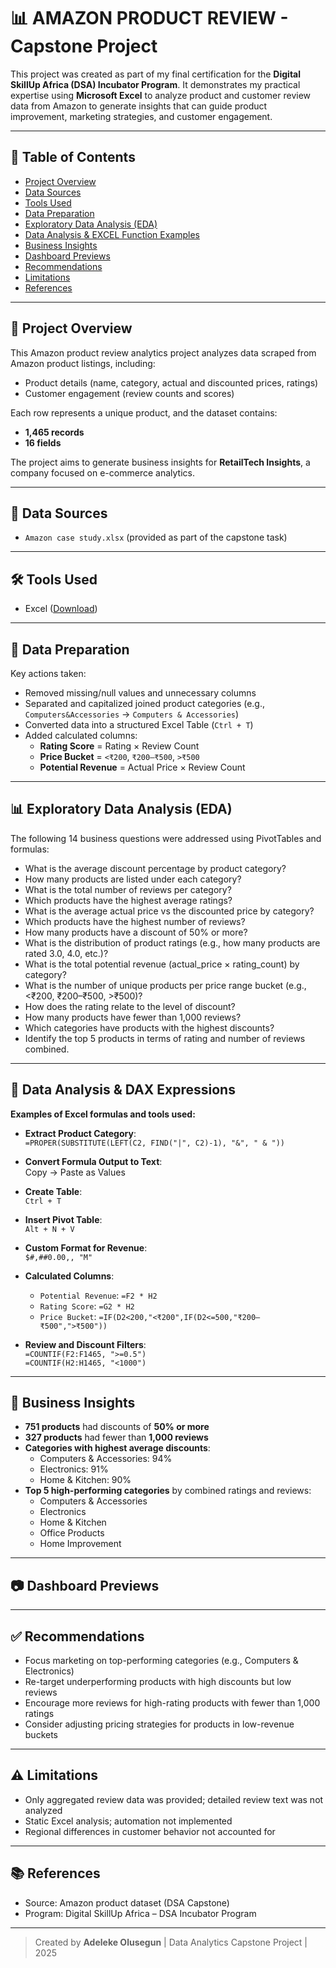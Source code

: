 # 📊 AMAZON PRODUCT REVIEW - Capstone Project

This project was created as part of my final certification for the **Digital SkillUp Africa (DSA) Incubator Program**. It demonstrates my practical expertise using **Microsoft Excel** to analyze product and customer review data from Amazon to generate insights that can guide product improvement, marketing strategies, and customer engagement.

---

## 📑 Table of Contents
- [Project Overview](#project-overview)
- [Data Sources](#data-sources)
- [Tools Used](#tools-used)
- [Data Preparation](#data-preparation)
- [Exploratory Data Analysis (EDA)](#exploratory-data-analysis-eda)
- [Data Analysis & EXCEL Function Examples](#data-analysis--excel-function-examples)
- [Business Insights](#business-insights)
- [Dashboard Previews](#dashboard-previews)
- [Recommendations](#recommendations)
- [Limitations](#limitations)
- [References](#references)

---

## 📌 Project Overview

This Amazon product review analytics project analyzes data scraped from Amazon product listings, including:
- Product details (name, category, actual and discounted prices, ratings)
- Customer engagement (review counts and scores)

Each row represents a unique product, and the dataset contains:
- **1,465 records**
- **16 fields**

The project aims to generate business insights for **RetailTech Insights**, a company focused on e-commerce analytics.

---

## 📂 Data Sources

- `Amazon case study.xlsx` (provided as part of the capstone task)

---

## 🛠 Tools Used

- Excel ([Download](https://apps.microsoft.com/detail/9N4JH8NGJR9B?hl=en-us&gl=NG&ocid=pdpshare))

---

## 🧹 Data Preparation

Key actions taken:
- Removed missing/null values and unnecessary columns
- Separated and capitalized joined product categories (e.g., `Computers&Accessories` → `Computers & Accessories`)
- Converted data into a structured Excel Table (`Ctrl + T`)
- Added calculated columns:
  - **Rating Score** = Rating × Review Count
  - **Price Bucket** = `<₹200`, `₹200–₹500`, `>₹500`
  - **Potential Revenue** = Actual Price × Review Count

---

## 📊 Exploratory Data Analysis (EDA)

The following 14 business questions were addressed using PivotTables and formulas:

- What is the average discount percentage by product category?
- How many products are listed under each category?
- What is the total number of reviews per category?
- Which products have the highest average ratings?
- What is the average actual price vs the discounted price by category?
- Which products have the highest number of reviews?
- How many products have a discount of 50% or more?
- What is the distribution of product ratings (e.g., how many products are rated 3.0, 4.0, etc.)?
- What is the total potential revenue (actual_price × rating_count) by category?
- What is the number of unique products per price range bucket (e.g., <₹200, ₹200–₹500, >₹500)?
- How does the rating relate to the level of discount?
- How many products have fewer than 1,000 reviews?
- Which categories have products with the highest discounts?
- Identify the top 5 products in terms of rating and number of reviews combined.

---

## 🧮 Data Analysis & DAX Expressions

**Examples of Excel formulas and tools used:**

- **Extract Product Category**:  
  `=PROPER(SUBSTITUTE(LEFT(C2, FIND("|", C2)-1), "&", " & "))`

- **Convert Formula Output to Text**:  
  Copy → Paste as Values

- **Create Table**:  
  `Ctrl + T`

- **Insert Pivot Table**:  
  `Alt + N + V`

- **Custom Format for Revenue**:  
  `$#,##0.00,, "M"`

- **Calculated Columns**:
  - `Potential Revenue`: `=F2 * H2`
  - `Rating Score`: `=G2 * H2`
  - `Price Bucket`: `=IF(D2<200,"<₹200",IF(D2<=500,"₹200–₹500",">₹500"))`

- **Review and Discount Filters**:  
  `=COUNTIF(F2:F1465, ">=0.5")`  
  `=COUNTIF(H2:H1465, "<1000")`

---

## 🧠 Business Insights

- **751 products** had discounts of **50% or more**
- **327 products** had fewer than **1,000 reviews**
- **Categories with highest average discounts**:
  - Computers & Accessories: 94%
  - Electronics: 91%
  - Home & Kitchen: 90%
- **Top 5 high-performing categories** by combined ratings and reviews:
  - Computers & Accessories
  - Electronics
  - Home & Kitchen
  - Office Products
  - Home Improvement

---

## 📷 Dashboard Previews



---

## ✅ Recommendations

- Focus marketing on top-performing categories (e.g., Computers & Electronics)
- Re-target underperforming products with high discounts but low reviews
- Encourage more reviews for high-rating products with fewer than 1,000 ratings
- Consider adjusting pricing strategies for products in low-revenue buckets

---

## ⚠️ Limitations

- Only aggregated review data was provided; detailed review text was not analyzed
- Static Excel analysis; automation not implemented
- Regional differences in customer behavior not accounted for

---

## 📚 References

- Source: Amazon product dataset (DSA Capstone)
- Program: Digital SkillUp Africa – DSA Incubator Program

---

> Created by **Adeleke Olusegun** | Data Analytics Capstone Project | 2025
